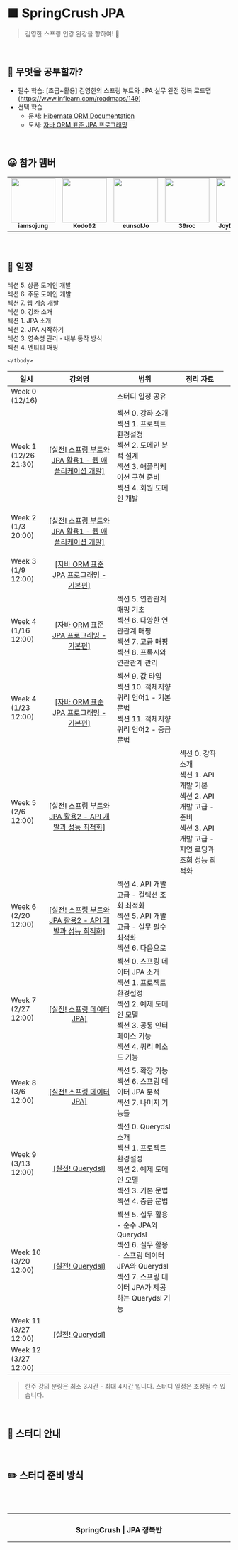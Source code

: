 <h1>
■ SpringCrush JPA
</h1>

<p align="center">
   
</p>

> 김영한 스프링 인강 완강을 향하여! 🚀 
<br />

## 📖 무엇을 공부할까?

- 필수 학습: [초급~활용] 김영한의 스프링 부트와 JPA 실무 완전 정복 로드맵(https://www.inflearn.com/roadmaps/149)
- 선택 학습
    - 문서: [Hibernate ORM Documentation](http://hibernate.org/orm/documentation/5.5/)
    - 도서: [자바 ORM 표준 JPA 프로그래밍](http://www.yes24.com/Product/Goods/19040233?OzSrank=1)

<br />


## 😀 참가 맴버
<table>
  <tr>
    <td align="center"><a href="https://github.com/iamsojung"><img src="https://avatars.githubusercontent.com/u/38772161?v=4" width="100px;" alt=""/><br /><sub><b>iamsojung</b></sub>  </a><br /></td>
    <td align="center"><a href="https://github.com/Kodo92"><img src="https://avatars.githubusercontent.com/u/18136160?v=4" width="100px;" alt=""/><br /><sub><b>Kodo92</b></sub></a><br /></td>
    <td align="center"><a href="https://github.com/orgs/SpringCrush/people/eunsolJo"><img src="https://avatars.githubusercontent.com/u/30275690?v=4" width="100px;" alt=""/><br /><sub><b>eunsolJo</b></sub></a><br /></td>
    <td align="center"><a href="https://github.com/orgs/SpringCrush/people/39roc"><img src="https://avatars.githubusercontent.com/u/60119867?v=4" width="100px;" alt=""/><br /><sub><b>39roc</b></sub></a><br /></td>
    <td align="center"><a href="https://github.com/JoyDaheeCha"><img src="https://avatars.githubusercontent.com/u/56214102?v=4" width="100px;" alt=""/><br /><sub><b>JoyDaheeCha
</b></sub></a><br /></td>
</tr>
</table>
<br />


## 📅 일정

<table>
    <thead>
        <tr>
            <th> 일시 </th>
            <th> 강의명 </th>
            <th> 범위 </th>
            <th> 정리 자료 </th>
        </tr>
    </thead>
    <tbody>        
        <tr>
            <td> Week 0 <br /> 
                (12/16)
            </td>
          <td> 
            <br />
          </td>
            <td> 
                스터디 일정 공유 <br />
            </td>
            <td>
                <br />
            </td>
        </tr>
        <tr>
            <td> 
                Week 1 <br />
                (12/26 21:30)
            </td>
             <td align="center"><a href="https://www.inflearn.com/course/%EC%8A%A4%ED%94%84%EB%A7%81%EB%B6%80%ED%8A%B8-JPA-%ED%99%9C%EC%9A%A9-1"><br />[실전! 스프링 부트와 JPA 활용1 - 웹 애플리케이션 개발]</a><br /></td>
            <td>
               섹션 0. 강좌 소개 <br />
               섹션 1. 프로젝트 환경설정 <br />
               섹션 2. 도메인 분석 설계 <br />
               섹션 3. 애플리케이션 구현 준비 <br />
               섹션 4. 회원 도메인 개발  <br />
            </td>
            <td>
                <br />
            </td>
        </tr>
        <tr>
            <td> 
                Week 2 <br />
                (1/3 20:00)
            </td>
          <td align="center"><a href="https://www.inflearn.com/course/%EC%8A%A4%ED%94%84%EB%A7%81%EB%B6%80%ED%8A%B8-JPA-%ED%99%9C%EC%9A%A9-1"><br />[실전! 스프링 부트와 JPA 활용1 - 웹 애플리케이션 개발]</a><br /></td>
               섹션 5. 상품 도메인 개발 <br />
               섹션 6. 주문 도메인 개발 <br />
               섹션 7. 웹 계층 개발 <br />
            </td>
            <td>
                <br />
            </td>
        </tr>
       <tr>
            <td> 
                Week 3 <br />
                (1/9 12:00)
            </td>
          <td align="center"><a href="https://www.inflearn.com/course/ORM-JPA-Basic"><br />[자바 ORM 표준 JPA 프로그래밍 - 기본편]</a><br /></td>
            섹션 0. 강좌 소개 <br />
            섹션 1. JPA 소개 <br />
            섹션 2. JPA 시작하기 <br />
            섹션 3. 영속성 관리 - 내부 동작 방식 <br />
            섹션 4. 엔티티 매핑 <br />
            </td>
            <td>
                <br />
            </td>
        </tr>
       <tr>
            <td> 
                Week 4 <br />
                (1/16 12:00)
            </td>
          <td align="center"><a href="https://www.inflearn.com/course/ORM-JPA-Basic"><br />[자바 ORM 표준 JPA 프로그래밍 - 기본편]</a><br /></td>
            <td>
            섹션 5. 연관관계 매핑 기초 <br />
            섹션 6. 다양한 연관관계 매핑 <br />
            섹션 7. 고급 매핑 <br />
            섹션 8. 프록시와 연관관계 관리 <br />
            </td>
            <td>
                <br />
            </td>
        </tr>
       <tr>
            <td> 
                Week 4 <br />
                (1/23 12:00)
            </td>
          <td align="center"><a href="https://www.inflearn.com/course/ORM-JPA-Basic"><br />[자바 ORM 표준 JPA 프로그래밍 - 기본편]</a><br /></td>
            <td>
            섹션 9. 값 타입 <br />
            섹션 10. 객체지향 쿼리 언어1 - 기본 문법 <br />
            섹션 11. 객체지향 쿼리 언어2 - 중급 문법 <br />
            </td>
            <td>
                <br />
            </td>
        </tr>
       <tr>
            <td> 
                Week 5 <br />
                (2/6 12:00)
            </td>
         <td align="center"><a href="https://www.inflearn.com/course/%EC%8A%A4%ED%94%84%EB%A7%81%EB%B6%80%ED%8A%B8-JPA-API%EA%B0%9C%EB%B0%9C-%EC%84%B1%EB%8A%A5%EC%B5%9C%EC%A0%81%ED%99%94"><br />[실전! 스프링 부트와 JPA 활용2 - API 개발과 성능 최적화]</a><br /></td>
            <td>
            <td>
            섹션 0. 강좌 소개<br />
            섹션 1. API 개발 기본<br />
            섹션 2. API 개발 고급 - 준비<br />
            섹션 3. API 개발 고급 - 지연 로딩과 조회 성능 최적화<br />
            </td>
            <td>
                <br />
            </td>
        </tr>
       <tr>
            <td> 
                Week 6 <br />
                (2/20 12:00)
            </td>
          <td align="center"><a href="https://www.inflearn.com/course/%EC%8A%A4%ED%94%84%EB%A7%81%EB%B6%80%ED%8A%B8-JPA-API%EA%B0%9C%EB%B0%9C-%EC%84%B1%EB%8A%A5%EC%B5%9C%EC%A0%81%ED%99%94"><br />[실전! 스프링 부트와 JPA 활용2 - API 개발과 성능 최적화]</a><br /></td>
            <td>
            섹션 4. API 개발 고급 - 컬렉션 조회 최적화<br />
            섹션 5. API 개발 고급 - 실무 필수 최적화<br />
            섹션 6. 다음으로<br />
            </td>
            <td>
                <br />
            </td>
        </tr>
       <tr>
            <td> 
                Week 7 <br />
                (2/27 12:00)
            </td>
             <td align="center"><a href="https://www.inflearn.com/course/%EC%8A%A4%ED%94%84%EB%A7%81-%EB%8D%B0%EC%9D%B4%ED%84%B0-JPA-%EC%8B%A4%EC%A0%84"><br />[실전! 스프링 데이터 JPA]</a><br /></td>
          <td>
               섹션 0. 스프링 데이터 JPA 소개<br />
               섹션 1. 프로젝트 환경설정<br />
               섹션 2. 예제 도메인 모델<br />
               섹션 3. 공통 인터페이스 기능<br />
               섹션 4. 쿼리 메소드 기능<br />
          </td>
            <td>
                <br />
            </td>
        </tr>
       <tr>
            <td> 
                Week 8 <br />
                (3/6 12:00)
            </td>
         <td align="center"><a href="https://www.inflearn.com/course/%EC%8A%A4%ED%94%84%EB%A7%81-%EB%8D%B0%EC%9D%B4%ED%84%B0-JPA-%EC%8B%A4%EC%A0%84"><br />[실전! 스프링 데이터 JPA]</a><br /></td>
            <td>
             섹션 5. 확장 기능<br />
            섹션 6. 스프링 데이터 JPA 분석<br />
            섹션 7. 나머지 기능들<br />
            </td>
            <td>
                <br />
            </td>
        </tr>
       <tr>
            <td> 
                Week 9 <br />
                (3/13 12:00)
            </td>
          <td align="center"><a href="https://www.inflearn.com/course/Querydsl-%EC%8B%A4%EC%A0%84"><br />[실전! Querydsl]</a><br /></td>
            <td>
             섹션 0. Querydsl 소개<br />
섹션 1. 프로젝트 환경설정<br />
섹션 2. 예제 도메인 모델<br />
섹션 3. 기본 문법<br />
섹션 4. 중급 문법<br />
            </td>
            <td>
                <br />
            </td>
        </tr>
       <tr>
            <td> 
                Week 10 <br />
                (3/20 12:00)
            </td>
          <td align="center"><a href="https://www.inflearn.com/course/Querydsl-%EC%8B%A4%EC%A0%84"><br />[실전! Querydsl]</a><br /></td>
            <td>
             섹션 5. 실무 활용 - 순수 JPA와 Querydsl<br />
섹션 6. 실무 활용 - 스프링 데이터 JPA와 Querydsl<br />
섹션 7. 스프링 데이터 JPA가 제공하는 Querydsl 기능<br />
            </td>
            <td>
                <br />
            </td>
        </tr>
       <tr>
            <td> 
                Week 11 <br />
                (3/27 12:00)
            </td>
          <td align="center"><a href="https://www.inflearn.com/course/Querydsl-%EC%8B%A4%EC%A0%84"><br />[실전! Querydsl]</a><br /></td>
            <td>
             <br />
            </td>
            <td>
                <br />
            </td>
        </tr>
       <tr>
            <td> 
                Week 12 <br />
                (3/27 12:00)
            </td>
          <td>
               <br />
            </td>
            <td>
             <br />
            </td>
            <td>
                <br />
            </td>
        </tr>
       
    </tbody>
</table>

> 한주 강의 분량은 최소 3시간 - 최대 4시간 입니다.
> 스터디 일정은 조정될 수 있습니다.
<br />

## 📣 스터디 안내

<br />

## ✏️ 스터디 준비 방식


<br />
<br />

<!-- Bottom -->
<hr />
<div align=center>
    <h3> SpringCrush | JPA 정복반 </h3>
</div>
<hr />
